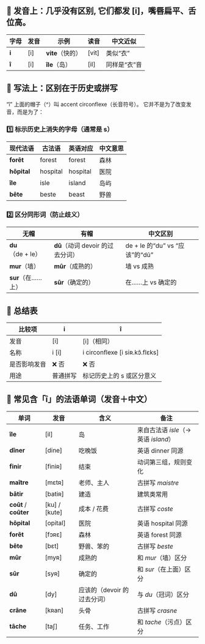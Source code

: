 ## 🧩 发音上：几乎没有区别, 它们都发 [i]，嘴唇扁平、舌位高。

| 字母    | 发音  | 示例           | 读音    | 中文近似    |
| ----- | --- | ------------ | ----- | ------- |
| **i** | [i] | **vite**（快的） | [vit] | 类似“衣”   |
| **î** | [i] | **île**（岛）   | [il]  | 同样是“衣”音 |

## 🧠 写法上：区别在于历史或拼写

“î” 上面的帽子（^）叫 accent circonflexe（长音符号）。
它并不是为了改变发音，而是为了：

### 1️⃣ 标示历史上消失的字母（通常是 s）
| 现代法语        | 古法语      | 英语对应     | 中文意思 |
| ----------- | -------- | -------- | ---- |
| **forêt**   | forest   | forest   | 森林   |
| **hôpital** | hospital | hospital | 医院   |
| **île**     | isle     | island   | 岛屿   |
| **bête**    | beste    | beast    | 野兽   |

### 2️⃣ 区分同形词（防止歧义）
| 无帽              | 有帽                      | 中文区别                       |
| --------------- | ----------------------- | -------------------------- |
| **du**（de + le） | **dû**（动词 devoir 的过去分词） | de + le 的“du” vs “应该”的“dû” |
| **mur**（墙）      | **mûr**（成熟的）            | 墙 vs 成熟                    |
| **sur**（在……上）   | **sûr**（确定的）            | 在……上 vs 确定的                |

## 📘 总结表
| 比较项    | **i** | **î**                           |
| ------ | ----- | ------------------------------- |
| 发音     | [i]   | [i]（相同）                         |
| 名称     | i [i] | i circonflexe [i siʀ.kɔ̃.flɛks] |
| 是否影响发音 | ❌ 否   | ❌ 否                             |
| 用途     | 普通拼写  | 标记历史上的 s 或区分意义                  |


## 📘 常见含「î」的法语单词（发音＋中文）
| 单词                    | 发音            | 含义                | 备注                          |
| --------------------- | ------------- | ----------------- | --------------------------- |
| **île**               | [il]          | 岛                 | 来自古法语 *isle*（→ 英语 *island*） |
| **dîner**             | [dine]        | 吃晚饭               | 英语 dinner 同源                |
| **finir**             | [finiʀ]       | 结束                | 动词第三组，规则变化                  |
| **maître**            | [mɛtʀ]        | 老师、主人             | 古拼写 *maistre*               |
| **bâtir**             | [batiʀ]       | 建造                | 建筑类常用                       |
| **coût** / **coûter** | [ku] / [kute] | 成本 / 花费           | 古拼写 *coste*                 |
| **hôpital**           | [opital]      | 医院                | 英语 hospital 同源              |
| **forêt**             | [fɔʀɛ]        | 森林                | 英语 forest 同源                |
| **bête**              | [bɛt]         | 野兽、笨的             | 古拼写 *beste*                 |
| **mûr**               | [myʀ]         | 成熟的               | 和 *mur*（墙）区分                |
| **sûr**               | [syʀ]         | 确定的               | 和 *sur*（在上面）区分              |
| **dû**                | [dy]          | 应该的（devoir 的过去分词） | 与 *du*（冠词）区分                |
| **crâne**             | [kʀan]        | 头骨                | 古拼写 *crasne*                |
| **tâche**             | [taʃ]         | 任务、工作             | 和 *tache*（污点）区分             |
